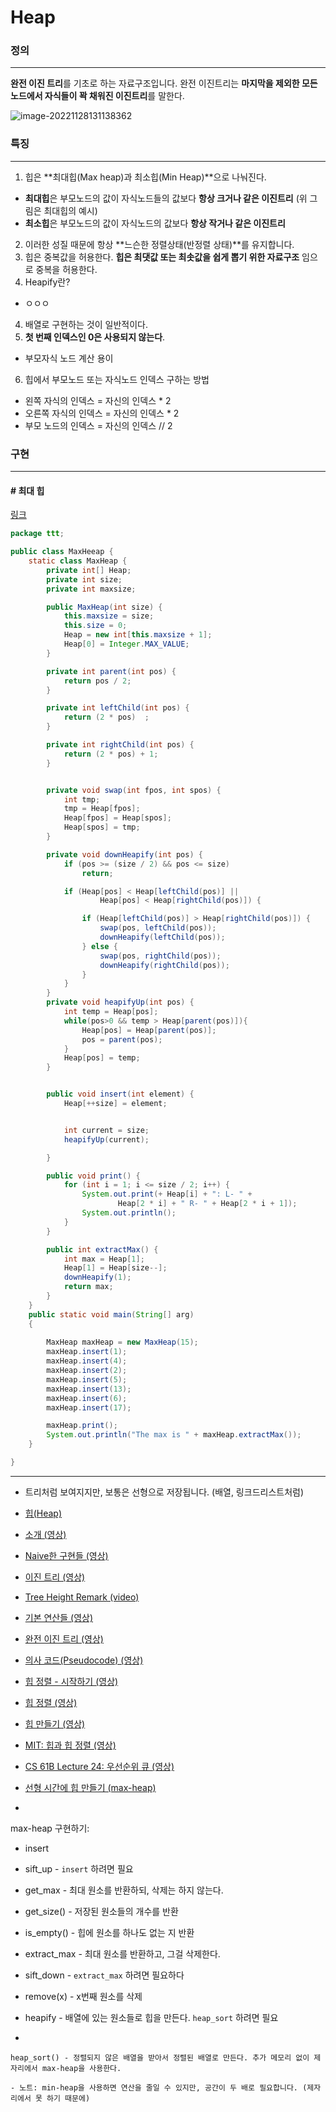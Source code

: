 # Heap

### 정의

---

**완전 이진 트리**를 기초로 하는 자료구조입니다. 완전 이진트리는 **마지막을 제외한 모든 노드에서 자식들이 꽉 채워진 이진트리**를 말한다.

![image-20221128131138362](C:\Users\yeonw\AppData\Roaming\Typora\typora-user-images\image-20221128131138362.png)

### 특징

---

1. 힙은 **최대힙(Max heap)과 최소힙(Min Heap)**으로 나눠진다. 
  - **최대힙**은 부모노드의 값이 자식노드들의 값보다 **항상 크거나 같은 이진트리**
    (위 그림은 최대힙의 예시)
  - **최소힙**은 부모노드의 값이 자식노드의 값보다 **항상 작거나 같은 이진트리** 
2. 이러한 성질 때문에 항상 **느슨한 정렬상태(반정렬 상태)**를 유지합니다.
3. 힙은 중복값을 허용한다. **힙은 최댓값 또는 최솟값을 쉽게 뽑기 위한 자료구조** 임으로 중복을 허용한다.
4. Heapify란?
  - ㅇㅇㅇ


4. 배열로 구현하는 것이 일반적이다.
5. **첫 번째 인덱스인 0은 사용되지 않는다**.
  - 부모자식 노드 계산 용이
6. 힙에서 부모노드 또는 자식노드 인덱스 구하는 방법
  - 왼쪽 자식의 인덱스 = 자신의 인덱스 * 2
  - 오른쪽 자식의 인덱스 = 자신의 인덱스 * 2
  - 부모 노드의 인덱스 = 자신의 인덱스 // 2
### 구현

---
#### # 최대 힙
[링크](https://www.digitalocean.com/community/tutorials/max-heap-java)
```java
package ttt;

public class MaxHeeap {
    static class MaxHeap {
        private int[] Heap;
        private int size;
        private int maxsize;

        public MaxHeap(int size) {
            this.maxsize = size;
            this.size = 0;
            Heap = new int[this.maxsize + 1];
            Heap[0] = Integer.MAX_VALUE;
        }

        private int parent(int pos) {
            return pos / 2;
        }

        private int leftChild(int pos) {
            return (2 * pos)  ;
        }

        private int rightChild(int pos) {
            return (2 * pos) + 1;
        }


        private void swap(int fpos, int spos) {
            int tmp;
            tmp = Heap[fpos];
            Heap[fpos] = Heap[spos];
            Heap[spos] = tmp;
        }

        private void downHeapify(int pos) {
            if (pos >= (size / 2) && pos <= size)
                return;

            if (Heap[pos] < Heap[leftChild(pos)] ||
                    Heap[pos] < Heap[rightChild(pos)]) {

                if (Heap[leftChild(pos)] > Heap[rightChild(pos)]) {
                    swap(pos, leftChild(pos));
                    downHeapify(leftChild(pos));
                } else {
                    swap(pos, rightChild(pos));
                    downHeapify(rightChild(pos));
                }
            }
        }
        private void heapifyUp(int pos) {
            int temp = Heap[pos];
            while(pos>0 && temp > Heap[parent(pos)]){
                Heap[pos] = Heap[parent(pos)];
                pos = parent(pos);
            }
            Heap[pos] = temp;
        }


        public void insert(int element) {
            Heap[++size] = element;


            int current = size;
            heapifyUp(current);

        }

        public void print() {
            for (int i = 1; i <= size / 2; i++) {
                System.out.print(+ Heap[i] + ": L- " +
                        Heap[2 * i] + " R- " + Heap[2 * i + 1]);
                System.out.println();
            }
        }

        public int extractMax() {
            int max = Heap[1];
            Heap[1] = Heap[size--];
            downHeapify(1);
            return max;
        }
    }
    public static void main(String[] arg)
    {
      
        MaxHeap maxHeap = new MaxHeap(15);
        maxHeap.insert(1);
        maxHeap.insert(4);
        maxHeap.insert(2);
        maxHeap.insert(5);
        maxHeap.insert(13);
        maxHeap.insert(6);
        maxHeap.insert(17);

        maxHeap.print();
        System.out.println("The max is " + maxHeap.extractMax());
    }

}
```

---

- 트리처럼 보여지지만, 보통은 선형으로 저장됩니다. (배열, 링크드리스트처럼)

-  [힙(Heap)](https://en.wikipedia.org/wiki/Heap_(data_structure))

-  [소개 (영상)](https://www.coursera.org/learn/data-structures/lecture/2OpTs/introduction)

-  [Naive한 구현들 (영상)](https://www.coursera.org/learn/data-structures/lecture/z3l9N/naive-implementations)

-  [이진 트리 (영상)](https://www.coursera.org/learn/data-structures/lecture/GRV2q/binary-trees)

-  [Tree Height Remark (video)](https://www.coursera.org/learn/data-structures/supplement/S5xxz/tree-height-remark)

-  [기본 연산들 (영상)](https://www.coursera.org/learn/data-structures/lecture/0g1dl/basic-operations)

-  [완전 이진 트리 (영상)](https://www.coursera.org/learn/data-structures/lecture/gl5Ni/complete-binary-trees)

-  [의사 코드(Pseudocode) (영상)](https://www.coursera.org/learn/data-structures/lecture/HxQo9/pseudocode)

-  [힙 정렬 - 시작하기 (영상)](https://youtu.be/odNJmw5TOEE?list=PLFDnELG9dpVxQCxuD-9BSy2E7BWY3t5Sm&t=3291)

-  [힙 정렬 (영상)](https://www.coursera.org/learn/data-structures/lecture/hSzMO/heap-sort)

-  [힙 만들기 (영상)](https://www.coursera.org/learn/data-structures/lecture/dwrOS/building-a-heap)

-  [MIT: 힙과 힙 정렬 (영상)](https://www.youtube.com/watch?v=B7hVxCmfPtM&index=4&list=PLUl4u3cNGP61Oq3tWYp6V_F-5jb5L2iHb)

-  [CS 61B Lecture 24: 우선순위 큐 (영상)](https://archive.org/details/ucberkeley_webcast_yIUFT6AKBGE)

-  [선형 시간에 힙 만들기 (max-heap)](://www.youtube.com/watch?v=MiyLohttps8adrWw)

-  

  max-heap 구현하기:

  -  insert

  -  sift_up - `insert` 하려면 필요

  -  get_max - 최대 원소를 반환하되, 삭제는 하지 않는다.

  -  get_size() - 저장된 원소들의 개수를 반환

  -  is_empty() - 힙에 원소를 하나도 없는 지 반환

  -  extract_max - 최대 원소를 반환하고, 그걸 삭제한다.

  -  sift_down - `extract_max` 하려면 필요하다

  -  remove(x) - x번째 원소를 삭제

  -  heapify - 배열에 있는 원소들로 힙을 만든다. `heap_sort` 하려면 필요

  -  

    heap_sort() - 정렬되지 않은 배열을 받아서 정렬된 배열로 만든다. 추가 메모리 없이 제자리에서 max-heap을 사용한다.

    - 노트: min-heap을 사용하면 연산을 줄일 수 있지만, 공간이 두 배로 필요합니다. (제자리에서 못 하기 때문에)